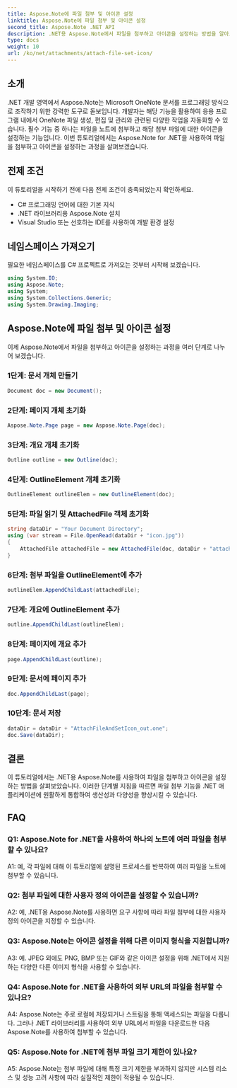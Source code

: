 ```yaml
---
title: Aspose.Note에 파일 첨부 및 아이콘 설정
linktitle: Aspose.Note에 파일 첨부 및 아이콘 설정
second_title: Aspose.Note .NET API
description: .NET용 Aspose.Note에서 파일을 첨부하고 아이콘을 설정하는 방법을 알아보세요. 이 단계별 튜토리얼을 통해 .NET 애플리케이션을 강화하세요.
type: docs
weight: 10
url: /ko/net/attachments/attach-file-set-icon/
---
```

## 소개

.NET 개발 영역에서 Aspose.Note는 Microsoft OneNote 문서를 프로그래밍 방식으로 조작하기 위한 강력한 도구로 돋보입니다. 개발자는 해당 기능을 활용하여 응용 프로그램 내에서 OneNote 파일 생성, 편집 및 관리와 관련된 다양한 작업을 자동화할 수 있습니다. 필수 기능 중 하나는 파일을 노트에 첨부하고 해당 첨부 파일에 대한 아이콘을 설정하는 기능입니다. 이번 튜토리얼에서는 Aspose.Note for .NET을 사용하여 파일을 첨부하고 아이콘을 설정하는 과정을 살펴보겠습니다.

## 전제 조건

이 튜토리얼을 시작하기 전에 다음 전제 조건이 충족되었는지 확인하세요.

- C# 프로그래밍 언어에 대한 기본 지식
- .NET 라이브러리용 Aspose.Note 설치
- Visual Studio 또는 선호하는 IDE를 사용하여 개발 환경 설정

## 네임스페이스 가져오기

필요한 네임스페이스를 C# 프로젝트로 가져오는 것부터 시작해 보겠습니다.

```csharp
using System.IO;
using Aspose.Note;
using System;
using System.Collections.Generic;
using System.Drawing.Imaging;
```

## Aspose.Note에 파일 첨부 및 아이콘 설정

이제 Aspose.Note에서 파일을 첨부하고 아이콘을 설정하는 과정을 여러 단계로 나누어 보겠습니다.

### 1단계: 문서 개체 만들기

```csharp
Document doc = new Document();
```

### 2단계: 페이지 개체 초기화

```csharp
Aspose.Note.Page page = new Aspose.Note.Page(doc);
```

### 3단계: 개요 개체 초기화

```csharp
Outline outline = new Outline(doc);
```

### 4단계: OutlineElement 개체 초기화

```csharp
OutlineElement outlineElem = new OutlineElement(doc);
```

### 5단계: 파일 읽기 및 AttachedFile 객체 초기화

```csharp
string dataDir = "Your Document Directory";
using (var stream = File.OpenRead(dataDir + "icon.jpg"))
{
    AttachedFile attachedFile = new AttachedFile(doc, dataDir + "attachment.txt", stream, ImageFormat.Jpeg);
}
```

### 6단계: 첨부 파일을 OutlineElement에 추가

```csharp
outlineElem.AppendChildLast(attachedFile);
```

### 7단계: 개요에 OutlineElement 추가

```csharp
outline.AppendChildLast(outlineElem);
```

### 8단계: 페이지에 개요 추가

```csharp
page.AppendChildLast(outline);
```

### 9단계: 문서에 페이지 추가

```csharp
doc.AppendChildLast(page);
```

### 10단계: 문서 저장

```csharp
dataDir = dataDir + "AttachFileAndSetIcon_out.one";
doc.Save(dataDir);
```

## 결론

이 튜토리얼에서는 .NET용 Aspose.Note를 사용하여 파일을 첨부하고 아이콘을 설정하는 방법을 살펴보았습니다. 이러한 단계별 지침을 따르면 파일 첨부 기능을 .NET 애플리케이션에 원활하게 통합하여 생산성과 다양성을 향상시킬 수 있습니다.

## FAQ

### Q1: Aspose.Note for .NET을 사용하여 하나의 노트에 여러 파일을 첨부할 수 있나요?

A1: 예, 각 파일에 대해 이 튜토리얼에 설명된 프로세스를 반복하여 여러 파일을 노트에 첨부할 수 있습니다.

### Q2: 첨부 파일에 대한 사용자 정의 아이콘을 설정할 수 있습니까?

A2: 예, .NET용 Aspose.Note를 사용하면 요구 사항에 따라 파일 첨부에 대한 사용자 정의 아이콘을 지정할 수 있습니다.

### Q3: Aspose.Note는 아이콘 설정을 위해 다른 이미지 형식을 지원합니까?

A3: 예. JPEG 외에도 PNG, BMP 또는 GIF와 같은 아이콘 설정을 위해 .NET에서 지원하는 다양한 다른 이미지 형식을 사용할 수 있습니다.

### Q4: Aspose.Note for .NET을 사용하여 외부 URL의 파일을 첨부할 수 있나요?

A4: Aspose.Note는 주로 로컬에 저장되거나 스트림을 통해 액세스되는 파일을 다룹니다. 그러나 .NET 라이브러리를 사용하여 외부 URL에서 파일을 다운로드한 다음 Aspose.Note를 사용하여 첨부할 수 있습니다.

### Q5: Aspose.Note for .NET에 첨부 파일 크기 제한이 있나요?

A5: Aspose.Note는 첨부 파일에 대해 특정 크기 제한을 부과하지 않지만 시스템 리소스 및 성능 고려 사항에 따라 실질적인 제한이 적용될 수 있습니다.